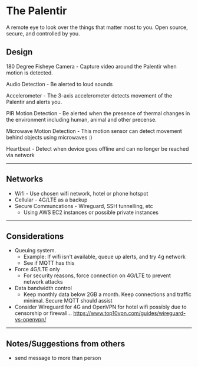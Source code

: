 # The Palentir

A remote eye to look over the things that matter most to you. Open source, secure, and controlled by you.


## Design

180 Degree Fisheye Camera - Capture video around the Palentir when motion is detected. 

Audio Detection - Be alerted to loud sounds

Accelerometer - The 3-axis accelerometer detects movement of the Palentir and alerts you.

PIR Motion Detection - Be alerted when the presence of thermal changes in the environment including human, animal and other precense.

Microwave Motion Detection - This motion sensor can detect movement behind objects using microwaves :)

Heartbeat - Detect when device goes offline and can no longer be reached via network

---

## Networks

- Wifi - Use chosen wifi network, hotel or phone hotspot
- Cellular - 4G/LTE as a backup 
- Secure Communcations - Wireguard, SSH tunnelling, etc
    - Using AWS EC2 instances or possible private instances

---

## Considerations

- Queuing system. 
    - Example: If wifi isn't available, queue up alerts, and try 4g network
    - See if MQTT has this
- Force 4G/LTE only
    - For security reasons, force connection on 4G/LTE to prevent network attacks
- Data bandwidth control
    - Keep monthly data below 2GB a month. Keep connections and traffic minimal. Secure MQTT should assist
- Consider Wireguard for 4G and OpenVPN for hotel wifi possibly due to censorship or firewall... https://www.top10vpn.com/guides/wireguard-vs-openvpn/

---

## Notes/Suggestions from others

- send message to more than person

